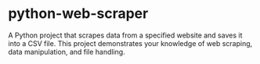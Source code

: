 # python-web-scraper
A Python project that scrapes data from a specified website and saves it into a CSV file. This project demonstrates your knowledge of web scraping, data manipulation, and file handling.
